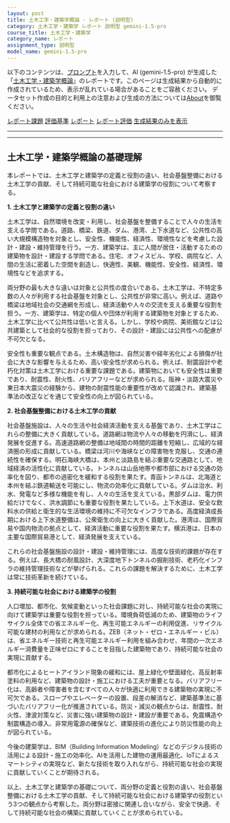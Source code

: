 ```yaml
---
layout: post
title: 土木工学・建築学概論 - レポート (説明型)
category: 土木工学・建築学 レポート 説明型 gemini-1.5-pro
course_title: 土木工学・建築学
category_name: レポート
assignment_type: 説明型
model_name: gemini-1.5-pro
---
```


以下のコンテンツは、[プロンプト](https://github.com/takedatoshiyuki/synthetic_assignments/tree/main/generated/土木工学・建築学/gemini-1.5-pro/prompt_レポート-説明型.md)を入力して、AI (gemini-1.5-pro) が生成した「[土木工学・建築学概論](/contents/土木工学・建築学/)」のレポートです。このページは生成結果から自動的に作成されているため、表示が乱れている場合があることをご容赦ください。
データセット作成の目的と利用上の注意および生成の方法については[About](/About)を御覧ください。

[レポート課題](../レポート課題-説明型)
[評価基準](../評価基準-説明型)
[レポート](../レポート-説明型)
[レポート評価](../レポート評価-説明型)
[生成結果のみを表示](https://github.com/takedatoshiyuki/synthetic_assignments/tree/main/generated/土木工学・建築学/gemini-1.5-pro/レポート-説明型.md)
  

***
***
  
## 土木工学・建築学概論の基礎理解

本レポートでは、土木工学と建築学の定義と役割の違い、社会基盤整備における土木工学の貢献、そして持続可能な社会における建築学の役割について考察する。

**1. 土木工学と建築学の定義と役割の違い**

土木工学は、自然環境を改変・利用し、社会基盤を整備することで人々の生活を支える学問である。道路、橋梁、鉄道、ダム、港湾、上下水道など、公共性の高い大規模構造物を対象とし、安全性、機能性、経済性、環境性などを考慮した設計・建設・維持管理を行う。一方、建築学は、主に人間が居住・活動するための建築物を設計・建設する学問である。住宅、オフィスビル、学校、病院など、人間の生活に密着した空間を創造し、快適性、美観、機能性、安全性、経済性、環境性などを追求する。

両分野の最も大きな違いは対象と公共性の度合いである。土木工学は、不特定多数の人々が利用する社会基盤を対象とし、公共性が非常に高い。例えば、道路や橋梁は地域社会の交通網を形成し、経済活動や人々の交流を支える重要な役割を担う。一方、建築学は、特定の個人や団体が利用する建築物を対象とするため、土木工学に比べて公共性は低いと言える。しかし、学校や病院、美術館などは公共建築として社会的な役割を担っており、その設計・建設には公共性への配慮が不可欠となる。

安全性も重要な観点である。土木構造物は、自然災害や経年劣化による損傷が社会に大きな影響を与えるため、高い安全性が求められる。例えば、耐震設計や老朽化対策は土木工学における重要な課題である。建築物においても安全性は重要であり、耐震性、耐火性、バリアフリーなどが求められる。阪神・淡路大震災や東日本大震災の経験から、建物の耐震性能の重要性が改めて認識され、建築基準法の改正などを通じて安全性の向上が図られている。

**2. 社会基盤整備における土木工学の貢献**

社会基盤施設は、人々の生活や社会経済活動を支える基盤であり、土木工学はこれらの整備に大きく貢献している。道路網は物流や人々の移動を円滑にし、経済発展を促進する。高速道路網の整備は地域間の時間的距離を短縮し、広域的な経済圏の形成に貢献している。橋梁は河川や海峡などの障害物を克服し、交通の連続性を確保する。明石海峡大橋は、本州と淡路島を結ぶ重要な交通路として、地域経済の活性化に貢献している。トンネルは山岳地帯や都市部における交通の効率化を図り、都市の過密化を緩和する役割を果たす。青函トンネルは、北海道と本州を結ぶ鉄道輸送を可能にし、物流の効率化に貢献している。ダムは治水、利水、発電など多様な機能を有し、人々の生活を支えている。黒部ダムは、電力供給だけでなく、洪水調節にも重要な役割を果たしている。上下水道は、安全な飲料水の供給と衛生的な生活環境の維持に不可欠なインフラである。高度経済成長期における上下水道整備は、公衆衛生の向上に大きく貢献した。港湾は、国際貿易や国内物流の拠点として、経済活動に重要な役割を果たす。横浜港は、日本の主要な国際貿易港として、経済発展を支えている。

これらの社会基盤施設の設計・建設・維持管理には、高度な技術的課題が存在する。例えば、長大橋の耐風設計、大深度地下トンネルの掘削技術、老朽化インフラの維持管理技術などが挙げられる。これらの課題を解決するために、土木工学は常に技術革新を続けている。

**3. 持続可能な社会における建築学の役割**

人口増加、都市化、気候変動といった社会課題に対し、持続可能な社会の実現に向けて建築学は重要な役割を担っている。環境負荷低減のため、建築物のライフサイクル全体での省エネルギー化、再生可能エネルギーの利用促進、リサイクル可能な建材の利用などが求められる。ZEB（ネット・ゼロ・エネルギー・ビル）は、省エネルギー技術と再生可能エネルギー利用を組み合わせ、年間の一次エネルギー消費量を正味ゼロにすることを目指した建築物であり、持続可能な社会の実現に貢献する。

都市化によるヒートアイランド現象の緩和には、屋上緑化や壁面緑化、高反射率塗料の利用など、建築物の設計・施工における工夫が重要となる。バリアフリー化は、高齢者や障害者を含むすべての人々が快適に利用できる建築物の実現に不可欠である。スロープやエレベーターの設置、段差の解消など、建築基準法に基づいたバリアフリー化が推進されている。防災・減災の観点からは、耐震性、耐火性、津波対策など、災害に強い建築物の設計・建設が重要である。免震構造や制震構造の導入、非常用電源の確保など、建築技術の進化により防災性能の向上が図られている。

今後の建築学は、BIM（Building Information Modeling）などのデジタル技術の活用による設計・施工の効率化、AIを活用した建物の運用最適化、IoTによるスマートシティの実現など、新たな技術を取り入れながら、持続可能な社会の実現に貢献していくことが期待される。


以上、土木工学と建築学の基礎について、両分野の定義と役割の違い、社会基盤整備における土木工学の貢献、そして持続可能な社会における建築学の役割という3つの観点から考察した。両分野は密接に関連し合いながら、安全で快適、そして持続可能な社会の構築に貢献していくことが求められている。
